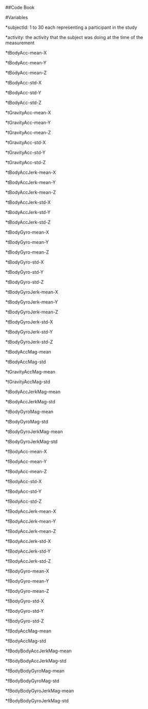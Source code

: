 ##Code Book

#Variables

*subjectId: 1 to 30 each representing a participant in the study

*activity: the activity that the subject was doing at the time of the measurement

*tBodyAcc-mean-X

*tBodyAcc-mean-Y

*tBodyAcc-mean-Z

*tBodyAcc-std-X

*tBodyAcc-std-Y

*tBodyAcc-std-Z

*tGravityAcc-mean-X

*tGravityAcc-mean-Y

*tGravityAcc-mean-Z

*tGravityAcc-std-X

*tGravityAcc-std-Y

*tGravityAcc-std-Z

*tBodyAccJerk-mean-X

*tBodyAccJerk-mean-Y

*tBodyAccJerk-mean-Z

*tBodyAccJerk-std-X

*tBodyAccJerk-std-Y

*tBodyAccJerk-std-Z

*tBodyGyro-mean-X

*tBodyGyro-mean-Y

*tBodyGyro-mean-Z

*tBodyGyro-std-X

*tBodyGyro-std-Y

*tBodyGyro-std-Z

*tBodyGyroJerk-mean-X

*tBodyGyroJerk-mean-Y

*tBodyGyroJerk-mean-Z

*tBodyGyroJerk-std-X

*tBodyGyroJerk-std-Y

*tBodyGyroJerk-std-Z

*tBodyAccMag-mean

*tBodyAccMag-std

*tGravityAccMag-mean

*tGravityAccMag-std

*tBodyAccJerkMag-mean

*tBodyAccJerkMag-std

*tBodyGyroMag-mean

*tBodyGyroMag-std

*tBodyGyroJerkMag-mean

*tBodyGyroJerkMag-std

*fBodyAcc-mean-X

*fBodyAcc-mean-Y

*fBodyAcc-mean-Z

*fBodyAcc-std-X

*fBodyAcc-std-Y

*fBodyAcc-std-Z

*fBodyAccJerk-mean-X

*fBodyAccJerk-mean-Y

*fBodyAccJerk-mean-Z

*fBodyAccJerk-std-X

*fBodyAccJerk-std-Y

*fBodyAccJerk-std-Z

*fBodyGyro-mean-X

*fBodyGyro-mean-Y

*fBodyGyro-mean-Z

*fBodyGyro-std-X

*fBodyGyro-std-Y

*fBodyGyro-std-Z

*fBodyAccMag-mean

*fBodyAccMag-std

*fBodyBodyAccJerkMag-mean

*fBodyBodyAccJerkMag-std

*fBodyBodyGyroMag-mean

*fBodyBodyGyroMag-std

*fBodyBodyGyroJerkMag-mean

*fBodyBodyGyroJerkMag-std
